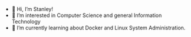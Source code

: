 - 👋 Hi, I’m Stanley!
- 👀 I’m interested in Computer Science and general Information Technology
- 🌱 I’m currently learning about Docker and Linux System Administration.

<!---
StanleyMejia/StanleyMejia is a ✨ special ✨ repository because its `README.md` (this file) appears on your GitHub profile.
You can click the Preview link to take a look at your changes.
--->
